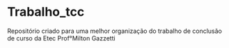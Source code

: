 # Trabalho_tcc
Repositório criado para uma melhor organização do trabalho de conclusão de curso da Etec Prof°Milton Gazzetti
